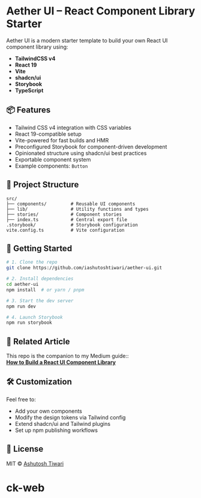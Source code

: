 # Aether UI – React Component Library Starter

Aether UI is a modern starter template to build your own React UI component library using:

- **TailwindCSS v4**
- **React 19**
- **Vite**
- **shadcn/ui**
- **Storybook**
- **TypeScript**

## 📦 Features

- Tailwind CSS v4 integration with CSS variables
- React 19-compatible setup
- Vite-powered for fast builds and HMR
- Preconfigured Storybook for component-driven development
- Opinionated structure using shadcn/ui best practices
- Exportable component system
- Example components: `Button`

## 📂 Project Structure

```
src/
├── components/         # Reusable UI components
├── lib/                # Utility functions and types
├── stories/            # Component stories
├── index.ts            # Central export file
.storybook/             # Storybook configuration
vite.config.ts          # Vite configuration
```

## 🚀 Getting Started

```bash
# 1. Clone the repo
git clone https://github.com/iashutoshtiwari/aether-ui.git

# 2. Install dependencies
cd aether-ui
npm install  # or yarn / pnpm

# 3. Start the dev server
npm run dev

# 4. Launch Storybook
npm run storybook
```

## 📘 Related Article

This repo is the companion to my Medium guide::  
**[How to Build a React UI Component Library](https://blog.ashutoshtiwari.co.in/how-to-build-a-react-ui-component-library-a-step-by-step-guide-using-shadcn-ui-vite-tailwind-36c1b89e2113)**

## 🛠️ Customization

Feel free to:

- Add your own components
- Modify the design tokens via Tailwind config
- Extend shadcn/ui and Tailwind plugins
- Set up npm publishing workflows

## 📄 License

MIT © [Ashutosh Tiwari](https://ashutoshtiwari.co.in)
# ck-web
